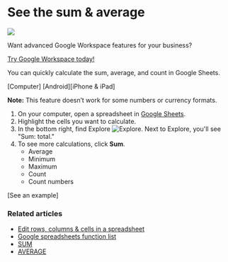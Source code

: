 # See the sum & average

![](https://storage.googleapis.com/support-kms-prod/lBDlOJQm5YYswQHWSlMdz4Hsf4hhw3BTrOjo)

Want advanced Google Workspace features for your business?

[Try Google Workspace today!](https://workspace.google.com/business/signup/welcome?utm_source=gwslearningcenter&utm_medium=support&utm_campaign=66032)

You can quickly calculate the sum, average, and count in Google Sheets.

[Computer] [Android][iPhone & iPad]

**Note:** This feature doesn’t work for some numbers or currency formats.

1. On your computer, open a spreadsheet in [Google Sheets](https://sheets.google.com/).
2. Highlight the cells you want to calculate.
3. In the bottom right, find Explore ![Explore](https://lh3.googleusercontent.com/-g02y_4jstSN_H1GoBVhNceDAx0qF8zMdiF7chf-S8s4twUQJqwEVrqMvm3C1-bKa1Cw=w36-h36). Next to Explore, you'll see "Sum: total."
4. To see more calculations, click **Sum**.
   * Average
   * Minimum
   * Maximum
   * Count
   * Count numbers

[See an example]

### Related articles

* [Edit rows, columns & cells in a spreadsheet](https://support.google.com/docs/answer/54813)
* [Google spreadsheets function list](https://support.google.com/docs/table/25273)
* [SUM](https://support.google.com/docs/answer/3093669)
* [AVERAGE](https://support.google.com/docs/answer/3093615)
